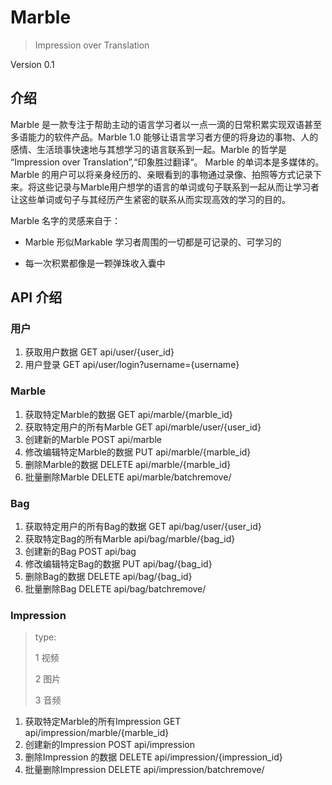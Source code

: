 # Marble

> Impression over Translation

Version 0.1 

## 介绍

Marble 是一款专注于帮助主动的语言学习者以一点一滴的日常积累实现双语甚至多语能力的软件产品。Marble 1.0 能够让语言学习者方便的将身边的事物、人的感情、生活琐事快速地与其想学习的语言联系到一起。Marble 的哲学是 “Impression over Translation”,“印象胜过翻译“。 Marble 的单词本是多媒体的。Marble 的用户可以将亲身经历的、亲眼看到的事物通过录像、拍照等方式记录下来。将这些记录与Marble用户想学的语言的单词或句子联系到一起从而让学习者让这些单词或句子与其经历产生紧密的联系从而实现高效的学习的目的。



Marble 名字的灵感来自于：

- Marble 形似Markable 学习者周围的一切都是可记录的、可学习的

- 每一次积累都像是一颗弹珠收入囊中



## API 介绍

### 用户

1. 获取用户数据 GET api/user/{user_id}
2. 用户登录 GET api/user/login?username={username}

### Marble

1. 获取特定Marble的数据 GET api/marble/{marble_id}
2. 获取特定用户的所有Marble GET api/marble/user/{user_id}
3. 创建新的Marble POST api/marble
4. 修改编辑特定Marble的数据 PUT api/marble/{marble_id}
5. 删除Marble的数据 DELETE api/marble/{marble_id}
6. 批量删除Marble DELETE api/marble/batchremove/

### Bag

1. 获取特定用户的所有Bag的数据 GET api/bag/user/{user_id} 
2. 获取特定Bag的所有Marble api/bag/marble/{bag_id}
3. 创建新的Bag POST api/bag
4. 修改编辑特定Bag的数据 PUT api/bag/{bag_id}
5. 删除Bag的数据 DELETE api/bag/{bag_id}
6. 批量删除Bag DELETE api/bag/batchremove/

### Impression

> type:
>
> 1 视频
>
> 2 图片
>
> 3 音频

1. 获取特定Marble的所有Impression GET api/impression/marble/{marble_id}
2. 创建新的Impression POST api/impression
3. 删除Impression 的数据 DELETE api/impression/{impression_id}
4. 批量删除Impression DELETE api/impression/batchremove/